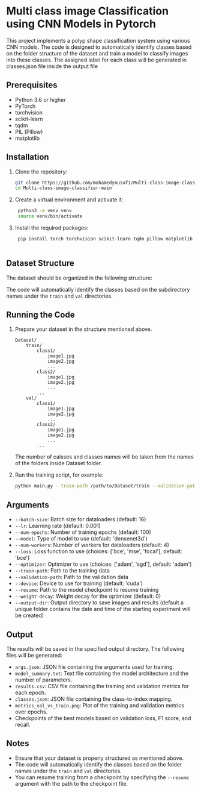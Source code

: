 # Multi class image Classification using CNN Models in Pytorch

This project implements a polyp shape classification system using various CNN models. The code is designed to automatically identify classes based on the folder structure of the dataset and train a model to classify images into these classes. The assigned label for each class will be generated in classes.json file inside the output file

## Prerequisites

- Python 3.6 or higher
- PyTorch
- torchvision
- scikit-learn
- tqdm
- PIL (Pillow)
- matplotlib

## Installation

1. Clone the repository:
   ```bash
   git clone https://github.com/mohamedyousuf1/Multi-class-image-classifier.git
   cd Multi-class-image-classifier-main

2. Create a virtual environment and activate it:
   ```bash
    python3 -m venv venv
    source venv/bin/activate

3. Install the required packages:
   ```bash
    pip install torch torchvision scikit-learn tqdm pillow matplotlib
    
## Dataset Structure
The dataset should be organized in the following structure:


The code will automatically identify the classes based on the subdirectory names under the `train` and `val` directories.

## Running the Code

1. Prepare your dataset in the structure mentioned above.
    ```
    Dataset/
        train/
            class1/
                image1.jpg
                image2.jpg
                ...
            class2/
                image1.jpg
                image2.jpg
                ...
            ...
        val/
            class1/
                image1.jpg
                image2.jpg
                ...
            class2/
                image1.jpg
                image2.jpg
                ...
            ...
    ```
    The number of calsses and classes names will be taken from the names of the folders inside Dataset folder.


2. Run the training script, for example:
   ```bash
   python main.py --train-path /path/to/Dataset/train --validation-path /path/to/Dataset/val --model densenet3d --batch-size 16 --lr 0.001 --num-epochs 100 --device cuda --output-dir /path/to/output

## Arguments
- `--batch-size`: Batch size for dataloaders (default: 16)
- `--lr`: Learning rate (default: 0.001)
- `--num-epochs`: Number of training epochs (default: 100)
- `--model`: Type of model to use (default: 'densenet3d')
- `--num-workers`: Number of workers for dataloaders (default: 4)
- `--loss`: Loss function to use (choices: ['bce', 'mse', 'focal'], default: 'bce')
- `--optimizer`: Optimizer to use (choices: ['adam', 'sgd'], default: 'adam')
- `--train-path`: Path to the training data
- `--validation-path`: Path to the validation data
- `--device`: Device to use for training (default: 'cuda')
- `--resume`: Path to the model checkpoint to resume training
- `--weight-decay`: Weight decay for the optimizer (default: 0)
- `--output-dir`: Output directory to save images and results (default a unique folder contains the date and time of the starting experiment will be created)

## Output
The results will be saved in the specified output directory. The following files will be generated:

- `args.json`: JSON file containing the arguments used for training.
- `model_summary.txt`: Text file containing the model architecture and the number of parameters.
- `results.csv`: CSV file containing the training and validation metrics for each epoch.
- `classes.json`: JSON file containing the class-to-index mapping.
- `metrics_val_vs_train.png`: Plot of the training and validation metrics over epochs.
- Checkpoints of the best models based on validation loss, F1 score, and recall.


## Notes
- Ensure that your dataset is properly structured as mentioned above.
- The code will automatically identify the classes based on the folder names under the `train` and `val` directories.
- You can resume training from a checkpoint by specifying the `--resume` argument with the path to the checkpoint file.

